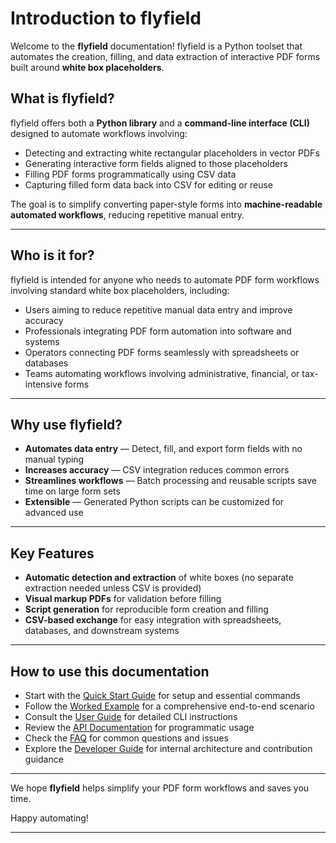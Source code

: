 # Introduction to flyfield

Welcome to the **flyfield** documentation!
flyfield is a Python toolset that automates the creation, filling, and data extraction of interactive PDF forms built around **white box placeholders**.

## What is flyfield?

flyfield offers both a **Python library** and a **command-line interface (CLI)** designed to automate workflows involving:

- Detecting and extracting white rectangular placeholders in vector PDFs
- Generating interactive form fields aligned to those placeholders
- Filling PDF forms programmatically using CSV data
- Capturing filled form data back into CSV for editing or reuse

The goal is to simplify converting paper-style forms into **machine-readable automated workflows**, reducing repetitive manual entry.

***

## Who is it for?

flyfield is intended for anyone who needs to automate PDF form workflows involving standard white box placeholders, including:

- Users aiming to reduce repetitive manual data entry and improve accuracy
- Professionals integrating PDF form automation into software and systems
- Operators connecting PDF forms seamlessly with spreadsheets or databases
- Teams automating workflows involving administrative, financial, or tax-intensive forms

***

## Why use flyfield?

- **Automates data entry** — Detect, fill, and export form fields with no manual typing
- **Increases accuracy** — CSV integration reduces common errors
- **Streamlines workflows** — Batch processing and reusable scripts save time on large form sets
- **Extensible** — Generated Python scripts can be customized for advanced use

***

## Key Features

- **Automatic detection and extraction** of white boxes (no separate extraction needed unless CSV is provided)
- **Visual markup PDFs** for validation before filling
- **Script generation** for reproducible form creation and filling
- **CSV-based exchange** for easy integration with spreadsheets, databases, and downstream systems

***

## How to use this documentation

- Start with the [Quick Start Guide](quick_start.md) for setup and essential commands
- Follow the [Worked Example](example.md) for a comprehensive end-to-end scenario
- Consult the [User Guide](usage.md) for detailed CLI instructions
- Review the [API Documentation](api.md) for programmatic usage
- Check the [FAQ](faq.md) for common questions and issues
- Explore the [Developer Guide](developer.md) for internal architecture and contribution guidance

***

We hope **flyfield** helps simplify your PDF form workflows and saves you time.

Happy automating!

***
